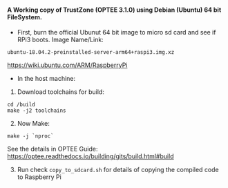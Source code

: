 
#### A Working copy of TrustZone (OPTEE 3.1.0) using Debian (Ubuntu) 64 bit FileSystem.

* First, burn the official Ubunut 64 bit image to micro sd card and see if RPi3 boots. Image Name/Link:

`ubuntu-18.04.2-preinstalled-server-arm64+raspi3.img.xz`

https://wiki.ubuntu.com/ARM/RaspberryPi


* In the host machine: 

1. Download toolchains for build:

```
cd /build
make -j2 toolchains
```

2. Now Make:

```
make -j `nproc`
```


See the details in OPTEE Guide: https://optee.readthedocs.io/building/gits/build.html#build

3. Run check `copy_to_sdcard.sh` for details of copying the compiled code to Raspberry Pi
